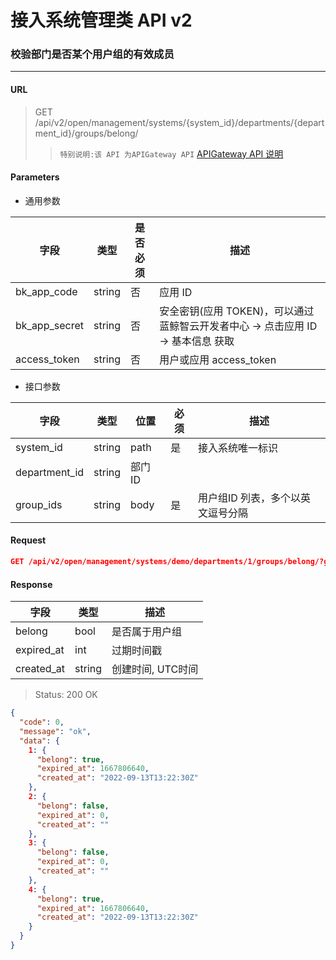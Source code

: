 # 接入系统管理类 API v2
### 校验部门是否某个用户组的有效成员

-------

#### URL

> GET /api/v2/open/management/systems/{system_id}/departments/{department_id}/groups/belong/
> > `特别说明:该 API 为APIGateway API` [APIGateway API 说明](../01-Overview/01-BackendAPIvsESBAPI.md)


#### Parameters

* 通用参数

| 字段 |  类型 |是否必须  | 描述  |
|--------|--------|--------|--------|
|bk_app_code|string|否|应用 ID|
|bk_app_secret|string|否|安全密钥(应用 TOKEN)，可以通过 蓝鲸智云开发者中心 -> 点击应用 ID -> 基本信息 获取|
|access_token|string|否|用户或应用 access_token|

* 接口参数

| 字段 | 类型 | 位置 | 必须 | 描述 |
|---|---|---|---|---|
| system_id | string | path | 是 | 接入系统唯一标识 |
| department_id | string | 部门 ID |
| group_ids | string | body | 是 | 用户组ID 列表，多个以英文逗号分隔 |


#### Request

```json
GET /api/v2/open/management/systems/demo/departments/1/groups/belong/?group_ids=1,2,3,4
```

#### Response

| 字段 | 类型 | 描述 |
|---|---|---|
| belong| bool | 是否属于用户组 | 
| expired_at| int | 过期时间戳 |
| created_at | string | 创建时间, UTC时间 |

> Status: 200 OK

```json
{
  "code": 0,
  "message": "ok",
  "data": {
    1: {
	  "belong": true,
	  "expired_at": 1667806640,
	  "created_at": "2022-09-13T13:22:30Z"
	},
    2: {
	  "belong": false,
	  "expired_at": 0,
	  "created_at": ""
	},
    3: {
	  "belong": false,
	  "expired_at": 0,
	  "created_at": ""
	},
    4: {
	  "belong": true,
	  "expired_at": 1667806640,
	  "created_at": "2022-09-13T13:22:30Z"
	}
  }
}
```
